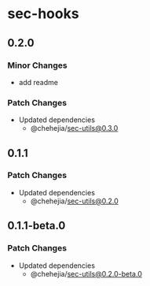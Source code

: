 # sec-hooks

## 0.2.0

### Minor Changes

- add readme

### Patch Changes

- Updated dependencies
  - @chehejia/sec-utils@0.3.0

## 0.1.1

### Patch Changes

- Updated dependencies
  - @chehejia/sec-utils@0.2.0

## 0.1.1-beta.0

### Patch Changes

- Updated dependencies
  - @chehejia/sec-utils@0.2.0-beta.0
